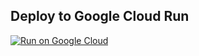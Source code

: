 ## Deploy to Google Cloud Run

[![Run on Google Cloud](https://deploy.cloud.run/button.svg)](https://deploy.cloud.run)
